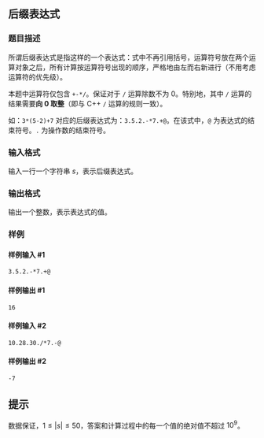 ## 后缀表达式

### 题目描述

所谓后缀表达式是指这样的一个表达式：式中不再引用括号，运算符号放在两个运算对象之后，所有计算按运算符号出现的顺序，严格地由左而右新进行（不用考虑运算符的优先级）。

本题中运算符仅包含 $\texttt{+-*/}$。保证对于 $\texttt{/}$ 运算除数不为 0。特别地，其中 $\texttt{/}$ 运算的结果需要**向 0 取整**（即与 C++ `/` 运算的规则一致）。

如：$\texttt{3*(5-2)+7}$ 对应的后缀表达式为：$\texttt{3.5.2.-*7.+@}$。在该式中，`@` 为表达式的结束符号。`.` 为操作数的结束符号。

### 输入格式

输入一行一个字符串 $s$，表示后缀表达式。

### 输出格式

输出一个整数，表示表达式的值。

### 样例 

#### 样例输入 #1

```
3.5.2.-*7.+@
```

#### 样例输出 #1

```
16
```

#### 样例输入 #2

```
10.28.30./*7.-@
```

#### 样例输出 #2

```
-7
```

## 提示

数据保证，$1 \le |s| \le 50$，答案和计算过程中的每一个值的绝对值不超过 $10^9$。